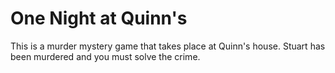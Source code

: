 # One Night at Quinn's
This is a murder mystery game that takes place at Quinn's house. Stuart has been murdered and you must solve the crime.
